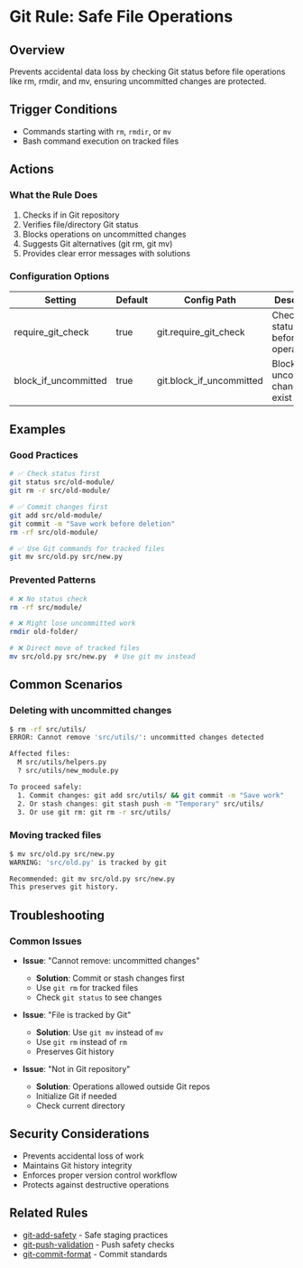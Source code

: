 # Git Rule: Safe File Operations

## Overview
Prevents accidental data loss by checking Git status before file operations like rm, rmdir, and mv, ensuring uncommitted changes are protected.

## Trigger Conditions
- Commands starting with `rm`, `rmdir`, or `mv`
- Bash command execution on tracked files

## Actions

### What the Rule Does
1. Checks if in Git repository
2. Verifies file/directory Git status
3. Blocks operations on uncommitted changes
4. Suggests Git alternatives (git rm, git mv)
5. Provides clear error messages with solutions

### Configuration Options
| Setting | Default | Config Path | Description |
|---------|---------|-------------|-------------|
| require_git_check | true | git.require_git_check | Check Git status before operations |
| block_if_uncommitted | true | git.block_if_uncommitted | Block if uncommitted changes exist |

## Examples

### Good Practices
```bash
# ✅ Check status first
git status src/old-module/
git rm -r src/old-module/

# ✅ Commit changes first
git add src/old-module/
git commit -m "Save work before deletion"
rm -rf src/old-module/

# ✅ Use Git commands for tracked files
git mv src/old.py src/new.py
```

### Prevented Patterns
```bash
# ❌ No status check
rm -rf src/module/

# ❌ Might lose uncommitted work
rmdir old-folder/

# ❌ Direct move of tracked files
mv src/old.py src/new.py  # Use git mv instead
```

## Common Scenarios

### Deleting with uncommitted changes
```bash
$ rm -rf src/utils/
ERROR: Cannot remove 'src/utils/': uncommitted changes detected

Affected files:
  M src/utils/helpers.py
  ? src/utils/new_module.py

To proceed safely:
  1. Commit changes: git add src/utils/ && git commit -m "Save work"
  2. Or stash changes: git stash push -m "Temporary" src/utils/
  3. Or use git rm: git rm -r src/utils/
```

### Moving tracked files
```bash
$ mv src/old.py src/new.py
WARNING: 'src/old.py' is tracked by git

Recommended: git mv src/old.py src/new.py
This preserves git history.
```

## Troubleshooting

### Common Issues
- **Issue**: "Cannot remove: uncommitted changes"
  - **Solution**: Commit or stash changes first
  - Use `git rm` for tracked files
  - Check `git status` to see changes

- **Issue**: "File is tracked by Git"
  - **Solution**: Use `git mv` instead of `mv`
  - Use `git rm` instead of `rm`
  - Preserves Git history

- **Issue**: "Not in Git repository"
  - **Solution**: Operations allowed outside Git repos
  - Initialize Git if needed
  - Check current directory

## Security Considerations
- Prevents accidental loss of work
- Maintains Git history integrity
- Enforces proper version control workflow
- Protects against destructive operations

## Related Rules
- [git-add-safety](git-add-safety.md) - Safe staging practices
- [git-push-validation](git-push-validation.md) - Push safety checks
- [git-commit-format](git-commit-format.md) - Commit standards
